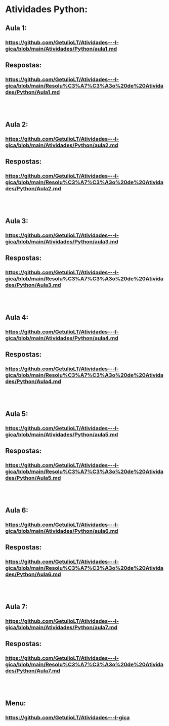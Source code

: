 # Atividades Python:

## Aula 1:
### https://github.com/GetulioLT/Atividades---l-gica/blob/main/Atividades/Python/aula1.md

## Respostas: <br>
### https://github.com/GetulioLT/Atividades---l-gica/blob/main/Resolu%C3%A7%C3%A3o%20de%20Atividades/Python/Aula1.md
<br><br>
## Aula 2:
### https://github.com/GetulioLT/Atividades---l-gica/blob/main/Atividades/Python/aula2.md

## Respostas: <br>
### https://github.com/GetulioLT/Atividades---l-gica/blob/main/Resolu%C3%A7%C3%A3o%20de%20Atividades/Python/Aula2.md
<br><br>

## Aula 3:
### https://github.com/GetulioLT/Atividades---l-gica/blob/main/Atividades/Python/aula3.md

## Respostas: <br>
### https://github.com/GetulioLT/Atividades---l-gica/blob/main/Resolu%C3%A7%C3%A3o%20de%20Atividades/Python/Aula3.md
<br><br>

## Aula 4:
### https://github.com/GetulioLT/Atividades---l-gica/blob/main/Atividades/Python/aula4.md

## Respostas: <br>
### https://github.com/GetulioLT/Atividades---l-gica/blob/main/Resolu%C3%A7%C3%A3o%20de%20Atividades/Python/Aula4.md
<br><br>

## Aula 5:
### https://github.com/GetulioLT/Atividades---l-gica/blob/main/Atividades/Python/aula5.md

## Respostas: <br>
### https://github.com/GetulioLT/Atividades---l-gica/blob/main/Resolu%C3%A7%C3%A3o%20de%20Atividades/Python/Aula5.md
<br><br>

## Aula 6:
### https://github.com/GetulioLT/Atividades---l-gica/blob/main/Atividades/Python/aula6.md

## Respostas: <br>
### https://github.com/GetulioLT/Atividades---l-gica/blob/main/Resolu%C3%A7%C3%A3o%20de%20Atividades/Python/Aula6.md
<br><br>

## Aula 7:
### https://github.com/GetulioLT/Atividades---l-gica/blob/main/Atividades/Python/aula7.md

## Respostas: <br>
### https://github.com/GetulioLT/Atividades---l-gica/blob/main/Resolu%C3%A7%C3%A3o%20de%20Atividades/Python/Aula7.md
<br><br>

## Menu:
### https://github.com/GetulioLT/Atividades---l-gica